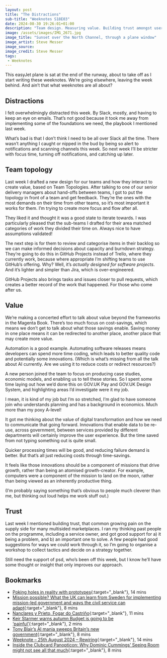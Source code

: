 ```yaml
---
layout: post
title: "The Distractions"
sub-title: "Weeknotes S18E03"
date: 2024-08-30 19:26:01+01:00
description: "Team design. Measuring value. Building trust amongst users. Slack is a distraction."
image: /assets/images/IMG_2671.jpg
image_title: "Sunset over the North Channel, through a plane window"
image_artist: Steve Messer
image_source:
image_credit: Steve Messer
tags:
 - Weeknotes
---
```


This easyJet plane is sat at the end of the runway, about to take off as I start writing these weeknotes. We’re going elsewhere, leaving the week behind. And ain’t that what weeknotes are all about?

## Distractions

I felt overwhelmingly distracted this week. By Slack, mostly, and having to keep an eye on emails. That’s not good because it took me away from implementing some of the foundations we need, the playbook I mentioned last week. 

What’s bad is that I don’t think I need to be all over Slack all the time. There wasn’t anything I caught or nipped in the bud by being so alert to notifications and scanning channels this week. So next week I’ll be stricter with focus time, turning off notifications, and catching up later. 

## Team topology 

Last week I drafted a new design for our teams and how they interact to create value, based on Team Topologies. After talking to one of our senior delivery managers about hand-offs between teams, I got to put the topology in front of a team and get feedback. They’re the ones with the most demands on their time from other teams, so it’s most important it works for them. I’m trying to create more focus and flow after all.

They liked it and thought it was a good state to iterate towards. I was particularly pleased that the sub-teams I drafted for their area matched categories of work they divided their time on. Always nice to have assumptions validated!

The next step is for them to review and categorise items in their backlog so we can make informed decisions about capacity and burndown strategy. They’re going to do this in GitHub Projects instead of Trello, where they currently work, because where appropriate I’m shifting teams to use GitHub’s offering. Why? Well, it’s _actually designed for software projects_. And it’s lighter and simpler than Jira, which is over-engineered.

GitHub Projects also brings tasks and issues closer to pull requests, which creates a better record of the work that happened. For those who come after us.

## Value 

We’re making a concerted effort to talk about value beyond the frameworks in the Magenta Book. There’s too much focus on cost-savings, which means we don’t get to talk about what those savings enable. Saving money in one place means it can be redirected to another place, another place that may create more value. 

Automation is a good example. Automating software releases means developers can spend more time coding, which leads to better quality code and potentially some innovations. (Which is what’s missing from all the talk about AI currently. Are we using it to reduce costs or redirect resources?)

A new person joined the team to focus on producing case studies, economic models, and enabling us to tell these stories. So I spent some time laying out how we’d done this on GOV.‌UK Pay and GOV.‌UK Design System, and highlighting areas I’d investigate were it my job.

I mean, it is kind of my job but I’m so stretched, I’m glad to have someone join who understands planning and has a background in economics. Much more than my poxy A-level!

It got me thinking about the value of digital transformation and how we need to communicate that going forward. Innovations that enable data to be re-use, across government, between services provided by different departments will certainly improve the user experience. But the time saved from not typing something out is quite small. 

Quicker processing times will be good, and reducing failure demand is better. But that’s all just reducing costs through time-savings.

It feels like those innovations should be a component of missions that drive growth, rather than being an atomised growth-creator. For example, computers were a component of the mission to land on the moon, rather than being viewed as an inherently productive thing.

(I’m probably saying something that’s obvious to people much cleverer than me, but thinking out loud helps me work stuff out.)

## Trust

Last week I mentioned building trust, that common growing pain on the supply side for many multisided marketplaces. I ran my thinking past people on the programme, including a service owner, and got good support for a) it being a problem, and b) an important one to solve.  A few people had good suggestions for ways we could work through it, so I’m going to organise a workshop to collect tactics and decide on a strategy together.

Still need the support of psd, who’s been off this week, but I know he’ll have some thought or insight that only improves our approach. 

## Bookmarks

- [Poking holes in reality with prototypes](https://planb.nicecupoftea.org/2024/08/26/poking-holes-in-reality-with-prototypes/){:target="_blank"}, 14 mins
- [Mission possible? What the UK can learn from Sweden for implementing mission-led government and ways the civil service can adapt](https://medium.com/@mili.malde/mission-possible-1596a08cb070){:target="_blank"}, 8 mins
- [Nanclares y Prieto, Fogar do Castriño](http://www.josepastorselections.com/nanclares-y-prieto.html){:target="_blank"}, 11 mins
- [Keir Starmer warns autumn Budget is going to be ‘painful’](https://on.ft.com/4dJHMfR){:target="_blank"}, 2 mins
- [Tony Blair’s AI mania sweeps Britain’s new government](https://www.politico.eu/article/tony-blairs-ai-mania-sweeps-britains-new-government/){:target="_blank"}, 8 mins
- [Weeknote – 25th August 2024 – Rewiring](https://www.leaningforward.com/blog/2024/08/weeknote-25th-august-2024-rewiring/?utm_source=rss&utm_medium=rss&utm_campaign=weeknote-25th-august-2024-rewiring){:target="_blank"}, 14 mins
- [Inside the Clubcard Panopticon: Why Dominic Cummings’ Seeing Room might not see all that much](https://medium.com/swlh/inside-the-clubcard-panopticon-why-dominic-cummings-seeing-room-might-not-see-all-that-much-f940a48ae1cd){:target="_blank"}, 8 mins